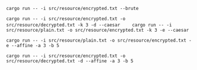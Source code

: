 `cargo run -- -i src/resource/encrypted.txt --brute `

`cargo run -- -i src/resource/encrypted.txt -o src/resource/decrypted.txt -k 3 -d --caesar   
`
`cargo run -- -i src/resource/plain.txt -o src/resource/encrypted.txt -k 3 -e --caesar `

`cargo run -- -i src/resource/plain.txt -o src/resource/encrypted.txt -e --affine -a 3 -b 5 `

`cargo run -- -i src/resource/encrypted.txt -o src/resource/decrypted.txt -d --affine -a 3 -b 5 `

